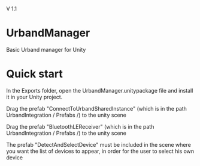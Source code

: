 V 1.1

# UrbandManager
Basic Urband manager for Unity

# Quick start
In the Exports folder, open the UrbandManager.unitypackage file and install it in your Unity project.

Drag the prefab "ConnectToUrbandSharedInstance" (which is in the path UrbandIntegration / Prefabs /) to the unity scene

Drag the prefab "BluetoothLEReceiver" (which is in the path UrbandIntegration / Prefabs /) to the unity scene

The prefab "DetectAndSelectDevice" must be included in the scene where you want the list of devices to appear, in order for the user to select his own device